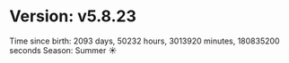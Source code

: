 # Version: v5.8.23
Time since birth: 2093 days, 50232 hours, 3013920 minutes, 180835200 seconds
Season: Summer ☀️

